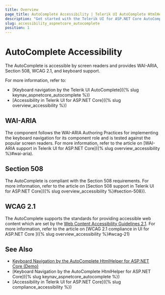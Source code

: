 ```yaml
---
title: Overview
page_title: AutoComplete Accessibility | Telerik UI AutoComplete HtmlHelper for ASP.NET Core
description: "Get started with the Telerik UI for ASP.NET Core AutoComplete and learn about its accessibility support for WAI-ARIA, Section 508, and WCAG 2.1."
slug: accessibility_aspnetcore_autocomplete
position: 1
---
```


# AutoComplete Accessibility

The AutoComplete is accessible by screen readers and provides WAI-ARIA, Section 508, WCAG 2.1, and keyboard support.

For more information, refer to:
* [Keyboard navigation by the Telerik UI AutoComplete]({% slug keynav_aspnetcore_autocomplete %})
* [Accessibility in Telerik UI for ASP.NET Core]({% slug overview_accessibility %})

## WAI-ARIA

The component follows the WAI-ARIA Authoring Practices for implementing the keyboard navigation for its component role and is tested against the popular screen readers. For more information, refer to the article on [WAI-ARIA support in Telerik UI for ASP.NET Core]({% slug overview_accessibility %}#wai-aria).

## Section 508

The AutoComplete is compliant with the Section 508 requirements. For more information, refer to the article on [Section 508 support in Telerik UI for ASP.NET Core]({% slug overview_accessibility %}#section-508}).

## WCAG 2.1

The AutoComplete supports the standards for providing accessible web content which are set by the [Web Content Accessibility Guidelines 2.1](https://www.w3.org/TR/WCAG/). For more information, refer to the article on [WCAG 2.1 compliance in UI for ASP.NET Core ]({% slug overview_accessibility %}#wcag-21)

## See Also

* [Keyboard Navigation by the AutoComplete HtmlHelper for ASP.NET Core (Demo)](https://demos.telerik.com/aspnet-core/autocomplete/keyboard-navigation)
* [Keyboard Navigation by the AutoComplete HtmlHelper for ASP.NET Core]({% slug keynav_aspnetcore_autocomplete %})
* [Accessibility in Telerik UI for ASP.NET Core]({% slug compliance_accessibility %})
